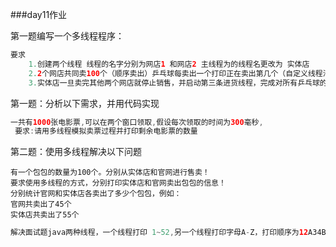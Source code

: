 ###day11作业


第一题编写一个多线程程序：

```java
要求 
    1.创建两个线程 线程的名字分别为网店1 和网店2 主线程为的线程名更改为 实体店
    2.2个网店共同卖100个（顺序卖出）乒乓球每卖出一个打印正在卖出第几个（自定义线程池） 实体店卖出10个
    3.实体店一旦卖完其他两个网店就停止销售，并启动第三条进货线程，完成对所有乒乓球的补货
```


第一题：分析以下需求，并用代码实现

```java
一共有1000张电影票,可以在两个窗口领取,假设每次领取的时间为300毫秒,
 要求:请用多线程模拟卖票过程并打印剩余电影票的数量
```

第二题：使用多线程解决以下问题

	有一个包包的数量为100个。分别从实体店和官网进行售卖！
	要求使用多线程的方式，分别打印实体店和官网卖出包包的信息！
	分别统计官网和实体店各卖出了多少个包包，例如：
	官网共卖出了45个
	实体店共卖出了55个


```java
解决面试题java两种线程，一个线程打印 1~52,另一个线程打印字母A-Z，打印顺序为12A34B56C……5152Z。
```

​	

